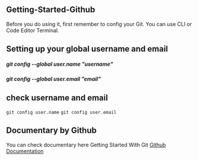 ## Getting-Started-Github
Before you do using it, first remember to config your Git. You can use CLI or Code Editor Terminal.

## Setting up your global username and email

##### git config --global user.name "username"
##### git config --global user.email "email"

## check username and email

`git config user.name`
`git config user.email`

## Documentary by Github

You can check documentary here Getting Started With Git
<a href='https://docs.github.com/en/get-started/getting-started-with-git'> Github Documentation <a>

